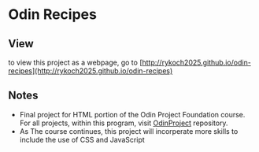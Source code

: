 # Odin Recipes
## View
to view this project as a webpage, go to [http://rykoch2025.github.io/odin-recipes](http://rykoch2025.github.io/odin-recipes)
## Notes
- Final project for HTML portion of the Odin Project Foundation course. For all projects, within this program, visit [OdinProject](https://github.com/rykoch2024/OdinProject) repository.
- As The course continues, this project will incorperate more skills to include the use of CSS and JavaScript
